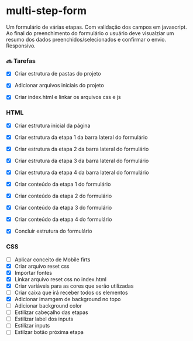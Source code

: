 # multi-step-form
Um formulário de várias etapas. Com validação dos campos em javascript. Ao final do preenchimento do formulário o usuário deve visualziar um resumo dos dados preenchidos/selecionados e confirmar o envio. Responsivo.


### :soon: Tarefas 

- [X] Criar estrutura de pastas do projeto
- [X] Adicionar arquivos iniciais do projeto
- [X] Criar index.html e linkar os arquivos css e js


### HTML

- [X] Criar estrutura inicial da página
- [X] Criar estrutura da etapa 1 da barra lateral do formulário
- [X] Criar estrutura da etapa 2 da barra lateral do formulário
- [X] Criar estrutura da etapa 3 da barra lateral do formulário
- [X] Criar estrutura da etapa 4 da barra lateral do formulário
- [X] Criar conteúdo da etapa 1 do formulário
- [X] Criar conteúdo da etapa 2 do formulário
- [X] Criar conteúdo da etapa 3 do formulário
- [X] Criar conteúdo da etapa 4 do formulário
- [X] Concluir estrutura do formulário 
 

 ### CSS

 - [ ] Aplicar conceito de Mobile firts
 - [X] Criar arquivo reset css
 - [X] Importar fontes
 - [X] Linkar arquivo reset css no index.html
 - [X] Criar variáveis para as cores que serão utilizadas
 - [ ] Criar caixa que irá receber todos os elementos
 - [X] Adicionar imamgem de background no topo
 - [ ] Adicionar background color 
 - [ ] Estilizar cabeçalho das etapas
 - [ ] Estilizar label dos inputs
 - [ ] Estilizar inputs
 - [ ] Estilzar botão próxima etapa
